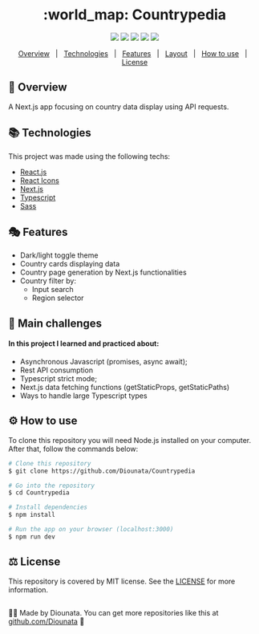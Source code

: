 <h1 align='center'> :world_map: Countrypedia </h1>

<p align='center'>
<img src='https://img.shields.io/github/repo-size/Diounata/Countrypedia?style=for-the-badge' />
<img src='https://img.shields.io/github/languages/count/Diounata/Countrypedia?style=for-the-badge' />
<img src='https://img.shields.io/github/forks/Diounata/Countrypedia?style=for-the-badge' />
<img src='https://img.shields.io/bitbucket/issues/Diounata/Countrypedia?style=for-the-badge' />
<img src='https://img.shields.io/github/license/Diounata/Countrypedia?style=for-the-badge' />
</p>

<p align='center'>
<a href='#dart-overview'>Overview</a> &nbsp; | &nbsp; <a href='#books-technologies'>Technologies</a> &nbsp; | &nbsp; <a href='#performing_arts-features'>Features</a> &nbsp; | &nbsp; <a href='#%EF%B8%8F-layout'>Layout</a> &nbsp; | &nbsp; <a href='#gear-how-to-use'>How to use</a> &nbsp; | &nbsp; <a href='#balance_scale-license'>License</a> 
</p>

<p align='center'>
<!-- <img src="https://github.com/Diounata/Countrypedia/blob/main/.github/app.png" alt="App image" /> -->
</p>
 
## :dart: Overview
<p>
A Next.js app focusing on country data display using API requests.
</p>

## :books: Technologies

This project was made using the following techs:

- [React.js](https://reactjs.org/)
- [React Icons](https://react-icons.github.io/react-icons/)
- [Next.js](https://nextjs.org/)
- [Typescript](https://www.typescriptlang.org/)
- [Sass](https://sass-lang.com/)

## :performing_arts: Features

- Dark/light toggle theme
- Country cards displaying data
- Country page generation by Next.js functionalities
- Country filter by:
  - Input search
  - Region selector

## :brain: Main challenges

#### In this project I learned and practiced about:

- Asynchronous Javascript (promises, async await);
- Rest API consumption
- Typescript strict mode;
- Next.js data fetching functions (getStaticProps, getStaticPaths)
- Ways to handle large Typescript types

## :gear: How to use

To clone this repository you will need Node.js installed on your computer. After that, follow the commands below:

```bash
# Clone this repository
$ git clone https://github.com/Diounata/Countrypedia

# Go into the repository
$ cd Countrypedia

# Install dependencies
$ npm install

# Run the app on your browser (localhost:3000)
$ npm run dev
```

## :balance_scale: License

This repository is covered by MIT license. See the <a href='https://github.com/Diounata/Countrypedia/blob/main/LICENSE'>LICENSE</a> for more information.

##

:man_technologist: Made by Diounata. You can get more repositories like this at <a href='https://github.com/Diounata'>github.com/Diounata</a> :rocket:
